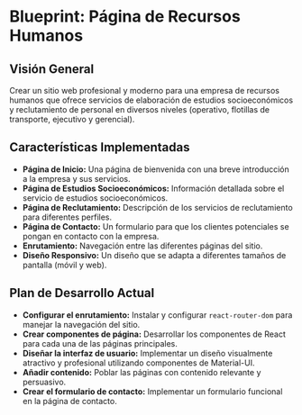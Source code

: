 # Blueprint: Página de Recursos Humanos

## Visión General

Crear un sitio web profesional y moderno para una empresa de recursos humanos que ofrece servicios de elaboración de estudios socioeconómicos y reclutamiento de personal en diversos niveles (operativo, flotillas de transporte, ejecutivo y gerencial).

## Características Implementadas

*   **Página de Inicio:** Una página de bienvenida con una breve introducción a la empresa y sus servicios.
*   **Página de Estudios Socioeconómicos:** Información detallada sobre el servicio de estudios socioeconómicos.
*   **Página de Reclutamiento:** Descripción de los servicios de reclutamiento para diferentes perfiles.
*   **Página de Contacto:** Un formulario para que los clientes potenciales se pongan en contacto con la empresa.
*   **Enrutamiento:** Navegación entre las diferentes páginas del sitio.
*   **Diseño Responsivo:** Un diseño que se adapta a diferentes tamaños de pantalla (móvil y web).

## Plan de Desarrollo Actual

*   **Configurar el enrutamiento:** Instalar y configurar `react-router-dom` para manejar la navegación del sitio.
*   **Crear componentes de página:** Desarrollar los componentes de React para cada una de las páginas principales.
*   **Diseñar la interfaz de usuario:** Implementar un diseño visualmente atractivo y profesional utilizando componentes de Material-UI.
*   **Añadir contenido:** Poblar las páginas con contenido relevante y persuasivo.
*   **Crear el formulario de contacto:** Implementar un formulario funcional en la página de contacto.
